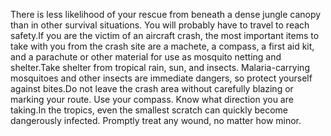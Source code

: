 There is less likelihood of your rescue from beneath a dense jungle canopy than in other survival situations. You will probably have to travel to reach safety.If you are the victim of an aircraft crash, the most important items to take with you from the crash site are a machete, a compass, a first aid kit, and a parachute or other material for use as mosquito netting and shelter.Take shelter from tropical rain, sun, and insects. Malaria-carrying mosquitoes and other insects are immediate dangers, so protect yourself against bites.Do not leave the crash area without carefully blazing or marking your route. Use your compass. Know what direction you are taking.In the tropics, even the smallest scratch can quickly become dangerously infected. Promptly treat any wound, no matter how minor.
